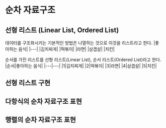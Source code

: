 # 순차 자료구조

## 선형 리스트 (Linear List, Ordered List)

데이터를 구조화시키는 기본적인 방법은 나열하는 것으로 이것을 리스트라고 한다.
|좋아하는 음식|
|---|
|김치찌게|
|떡볶이|
|라면|
|삼겹살|
|치킨|

순서를 가진 리스트를 선형 리스트(Linear List), 순서 리스트(Ordered List)라고 한다.
|순서|좋아하는 음식|
|---|---|
|1|김치찌게|
|2|떡볶이|
|3|라면|
|4|삼겹살|
|5|치킨|




## 선형 리스트 구현

## 다항식의 순차 자료구조 표현

## 행렬의 순차 자료구조 표현
